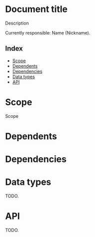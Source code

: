 # Document title
Description

Currently responsible: Name (Nickname).

## Index
- [Scope](#scope)
- [Dependents](#dependents)
- [Dependencies](#dependencies)
- [Data types](#data-types)
- [API](#api)


# Scope
Scope


# Dependents



# Dependencies



# Data types
TODO.


# API
TODO.
